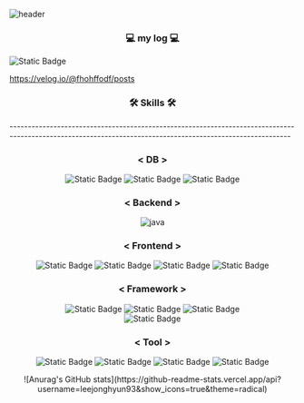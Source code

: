 ![header](https://capsule-render.vercel.app/api?type=wave&color=auto&height=300&section=header&text=backend%20developer&fontSize=90)

<h3 align="center">💻 my log 💻</h3>

<img alt="Static Badge" src="https://img.shields.io/badge/VELOG-%2320C997?style=for-the-badge&logo=VELOG&logoColor=white">

https://velog.io/@fhohffodf/posts




<h3 align="center">🛠 Skills 🛠 </h3>
-----------------------------------------------------------------------------------------------------------------------------------------------------------
<h3 align="center">< DB ></h3>
<p align="center">
<img alt="Static Badge" src="https://img.shields.io/badge/MYSQL-%234479A1?style=for-the-badge&logo=MYSQL&logoColor=white"> <img alt="Static Badge" src="https://img.shields.io/badge/MariaDB-%23003545?style=for-the-badge&logo=MariaDB&logoColor=white"> <img alt="Static Badge" src="https://img.shields.io/badge/JPA-%236DB33F?style=for-the-badge&logo=JPA&logoColor=white">

<h3 align="center">< Backend ></h3>
<p align="center">
<img alt="java" src="https://img.shields.io/badge/JAVA-007396.svg?&style=for-the-badge&logo=Java&logoColor=white"/>

<h3 align="center">< Frontend ></h3>
<p align="center">
<img alt="Static Badge" src="https://img.shields.io/badge/HTML-%23E34F26?style=for-the-badge&logo=HTML&logoColor=white"> <img alt="Static Badge" src="https://img.shields.io/badge/CSS-%231572B6?style=for-the-badge&logo=CSS&logoColor=white"> <img alt="Static Badge" src="https://img.shields.io/badge/JQUERY-%230769AD?style=for-the-badge&logo=JQUERY&logoColor=white"> <img alt="Static Badge" src="https://img.shields.io/badge/JAVASCRIPT-%23F7DF1E?style=for-the-badge&logo=javaScript&logoColor=white">

<h3 align="center">< Framework ></h3> 
<p align="center">
<img alt="Static Badge" src="https://img.shields.io/badge/SPRING-%236DB33F?style=for-the-badge&logo=SPRING&logoColor=white"> <img alt="Static Badge" src="https://img.shields.io/badge/SPRINGBOOT-%236DB33F?style=for-the-badge&logo=SPRINGBOOT&logoColor=white"> <img alt="Static Badge" src="https://img.shields.io/badge/SPRING%20SECURITY-%236DB33F?style=for-the-badge&logo=SPRINGSECURITY&logoColor=white"> <br> <img alt="Static Badge" src="https://img.shields.io/badge/MYBATIS-%2326689A?style=for-the-badge&logo=MYBATIS&logoColor=white">

<h3 align="center">< Tool ></h3>
<p align="center">
<img alt="Static Badge" src="https://img.shields.io/badge/IntelliJ%20IDEA-%23000000?style=for-the-badge&logo=IntelliJ%20IDEA"> <img alt="Static Badge" src="https://img.shields.io/badge/DBEAVER-%23382923?style=for-the-badge&logo=DBEAVER"> <img alt="Static Badge" src="https://img.shields.io/badge/GITHUB-%23181717?style=for-the-badge&logo=GITHUB"> <img alt="Static Badge" src="https://img.shields.io/badge/Docker-%232496ED?style=for-the-badge&logo=Docker&logoColor=white">


<p align="center">![Anurag's GitHub stats](https://github-readme-stats.vercel.app/api?username=leejonghyun93&show_icons=true&theme=radical)
